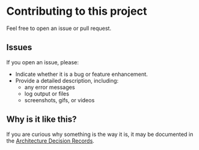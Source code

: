 # Contributing to this project

Feel free to open an issue or pull request.

## Issues

If you open an issue, please:

- Indicate whether it is a bug or feature enhancement.
- Provide a detailed description, including:
  - any error messages
  - log output or files
  - screenshots, gifs, or videos

## Why is it like this?

If you are curious why something is the way it is, it may be documented in the [Architecture Decision Records](/docs/ArchitectureDecisionRecords/ArchitectureDecisionRecord.md).
